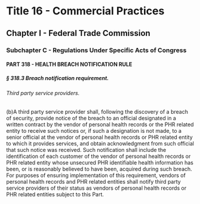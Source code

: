 
# Title 16 - Commercial Practices
## Chapter I - Federal Trade Commission
### Subchapter C - Regulations Under Specific Acts of Congress
#### PART 318 - HEALTH BREACH NOTIFICATION RULE
##### § 318.3 Breach notification requirement.
###### Third party service providers.

(b)A third party service provider shall, following the discovery of a breach of security, provide notice of the breach to an official designated in a written contract by the vendor of personal health records or the PHR related entity to receive such notices or, if such a designation is not made, to a senior official at the vendor of personal health records or PHR related entity to which it provides services, and obtain acknowledgment from such official that such notice was received. Such notification shall include the identification of each customer of the vendor of personal health records or PHR related entity whose unsecured PHR identifiable health information has been, or is reasonably believed to have been, acquired during such breach. For purposes of ensuring implementation of this requirement, vendors of personal health records and PHR related entities shall notify third party service providers of their status as vendors of personal health records or PHR related entities subject to this Part.
